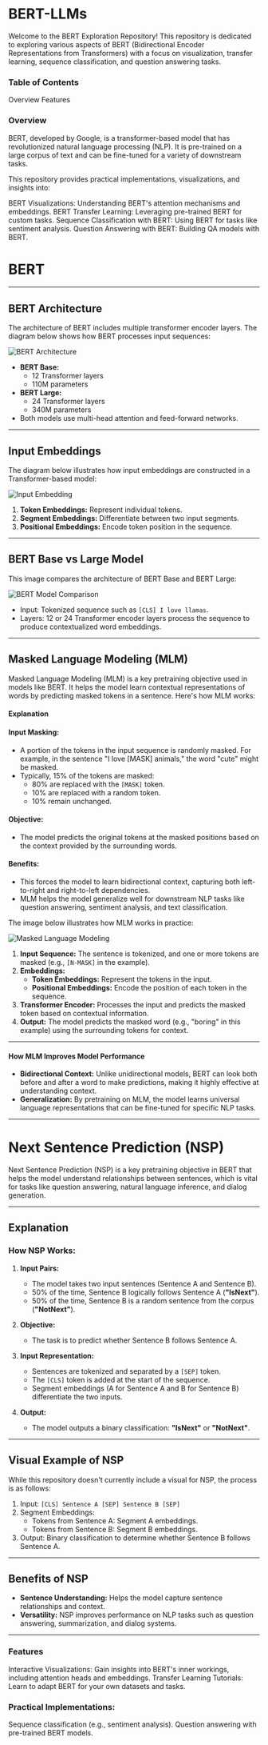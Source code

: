 # BERT-LLMs

Welcome to the BERT Exploration Repository! This repository is dedicated to exploring various aspects of BERT (Bidirectional Encoder Representations from Transformers) with a focus on visualization, transfer learning, sequence classification, and question answering tasks.

### Table of Contents

Overview
Features

### Overview

BERT, developed by Google, is a transformer-based model that has revolutionized natural language processing (NLP). It is pre-trained on a large corpus of text and can be fine-tuned for a variety of downstream tasks.

This repository provides practical implementations, visualizations, and insights into:

BERT Visualizations: Understanding BERT's attention mechanisms and embeddings.
BERT Transfer Learning: Leveraging pre-trained BERT for custom tasks.
Sequence Classification with BERT: Using BERT for tasks like sentiment analysis.
Question Answering with BERT: Building QA models with BERT.

# BERT 
---

## BERT Architecture

The architecture of BERT includes multiple transformer encoder layers. The diagram below shows how BERT processes input sequences:

![BERT Architecture](https://github.com/as4401s/BERT-LLMs/blob/main/images/0.png)

- **BERT Base:** 
  - 12 Transformer layers
  - 110M parameters
- **BERT Large:** 
  - 24 Transformer layers
  - 340M parameters
- Both models use multi-head attention and feed-forward networks.

---

## Input Embeddings

The diagram below illustrates how input embeddings are constructed in a Transformer-based model:

![Input Embedding](https://github.com/as4401s/BERT-LLMs/blob/main/images/1.png)

1. **Token Embeddings:** Represent individual tokens.
2. **Segment Embeddings:** Differentiate between two input segments.
3. **Positional Embeddings:** Encode token position in the sequence.

---

## BERT Base vs Large Model

This image compares the architecture of BERT Base and BERT Large:

![BERT Model Comparison](https://github.com/as4401s/BERT-LLMs/blob/main/images/2.png)

- Input: Tokenized sequence such as `[CLS] I love llamas`.
- Layers: 12 or 24 Transformer encoder layers process the sequence to produce contextualized word embeddings.

---

## Masked Language Modeling (MLM)

Masked Language Modeling (MLM) is a key pretraining objective used in models like BERT. It helps the model learn contextual representations of words by predicting masked tokens in a sentence. Here's how MLM works:

#### Explanation

#### Input Masking:
- A portion of the tokens in the input sequence is randomly masked. For example, in the sentence "I love [MASK] animals," the word "cute" might be masked.
- Typically, 15% of the tokens are masked:
  - 80% are replaced with the `[MASK]` token.
  - 10% are replaced with a random token.
  - 10% remain unchanged.

#### Objective:
- The model predicts the original tokens at the masked positions based on the context provided by the surrounding words.

#### Benefits:
- This forces the model to learn bidirectional context, capturing both left-to-right and right-to-left dependencies.
- MLM helps the model generalize well for downstream NLP tasks like question answering, sentiment analysis, and text classification.

The image below illustrates how MLM works in practice:

![Masked Language Modeling](https://github.com/as4401s/BERT-LLMs/blob/main/images/4.png)

1. **Input Sequence:** The sentence is tokenized, and one or more tokens are masked (e.g., `[N-MASK]` in the example).
2. **Embeddings:**
   - **Token Embeddings:** Represent the tokens in the input.
   - **Positional Embeddings:** Encode the position of each token in the sequence.
3. **Transformer Encoder:** Processes the input and predicts the masked token based on contextual information.
4. **Output:** The model predicts the masked word (e.g., "boring" in this example) using the surrounding tokens for context.

---

#### How MLM Improves Model Performance

- **Bidirectional Context:** Unlike unidirectional models, BERT can look both before and after a word to make predictions, making it highly effective at understanding context.
- **Generalization:** By pretraining on MLM, the model learns universal language representations that can be fine-tuned for specific NLP tasks.

---

# Next Sentence Prediction (NSP)

Next Sentence Prediction (NSP) is a key pretraining objective in BERT that helps the model understand relationships between sentences, which is vital for tasks like question answering, natural language inference, and dialog generation.

---

## Explanation

### How NSP Works:
1. **Input Pairs:**
   - The model takes two input sentences (Sentence A and Sentence B).
   - 50% of the time, Sentence B logically follows Sentence A (**"IsNext"**).
   - 50% of the time, Sentence B is a random sentence from the corpus (**"NotNext"**).

2. **Objective:**
   - The task is to predict whether Sentence B follows Sentence A.

3. **Input Representation:**
   - Sentences are tokenized and separated by a `[SEP]` token.
   - The `[CLS]` token is added at the start of the sequence.
   - Segment embeddings (A for Sentence A and B for Sentence B) differentiate the two inputs.

4. **Output:**
   - The model outputs a binary classification: **"IsNext"** or **"NotNext"**.

---

## Visual Example of NSP

While this repository doesn't currently include a visual for NSP, the process is as follows:

1. Input: `[CLS] Sentence A [SEP] Sentence B [SEP]`
2. Segment Embeddings:
   - Tokens from Sentence A: Segment A embeddings.
   - Tokens from Sentence B: Segment B embeddings.
3. Output: Binary classification to determine whether Sentence B follows Sentence A.

---

## Benefits of NSP

- **Sentence Understanding:** Helps the model capture sentence relationships and context.
- **Versatility:** NSP improves performance on NLP tasks such as question answering, summarization, and dialog systems.

---

### Features
Interactive Visualizations: Gain insights into BERT's inner workings, including attention heads and embeddings.
Transfer Learning Tutorials: Learn to adapt BERT for your own datasets and tasks.

### Practical Implementations:
Sequence classification (e.g., sentiment analysis).
Question answering with pre-trained BERT models.
